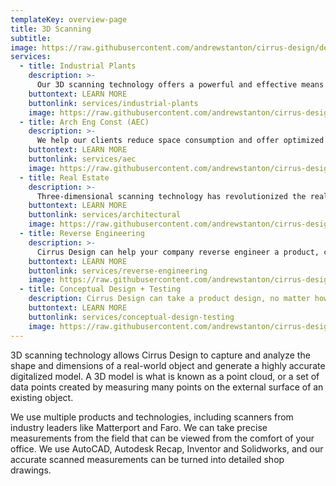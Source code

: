 ```yaml
---
templateKey: overview-page
title: 3D Scanning
subtitle:
image: https://raw.githubusercontent.com/andrewstanton/cirrus-design/develop/static/img/scanning.jpg
services:
  - title: Industrial Plants
    description: >-
      Our 3D scanning technology offers a powerful and effective means to accurately map and plan as-built manufacturing facilities and industrial projects, helping our clients avoid problems and find solutions ahead of the construction phase.
    buttontext: LEARN MORE
    buttonlink: services/industrial-plants
    image: https://raw.githubusercontent.com/andrewstanton/cirrus-design/master/src/img/content/industial%20plants/industial-4.jpg
  - title: Arch Eng Const (AEC)
    description: >-
      We help our clients reduce space consumption and offer optimized design services, with fast scan times that create detailed 3D point cloud information.
    buttontext: LEARN MORE
    buttonlink: services/aec
    image: https://raw.githubusercontent.com/andrewstanton/cirrus-design/master/src/img/content/aec/aec-2.jpg
  - title: Real Estate
    description: >-
      Three-dimensional scanning technology has revolutionized the real estate industry. Today’s high-tech 3D scanners are capable of producing digital scans of virtually any building.
    buttontext: LEARN MORE
    buttonlink: services/architectural
    image: https://raw.githubusercontent.com/andrewstanton/cirrus-design/master/src/img/content/architectural/house-10.jpg
  - title: Reverse Engineering
    description: >-
      Cirrus Design can help your company reverse engineer a product, converting a point cloud into a 3D model.
    buttontext: LEARN MORE
    buttonlink: services/reverse-engineering
    image: https://raw.githubusercontent.com/andrewstanton/cirrus-design/master/src/img/content/reverse-engineer/machine.jpg
  - title: Conceptual Design + Testing
    description: Cirrus Design can take a product design, no matter how complex, and digitally scan it to create a file that designers can use to fine tune that design.
    buttontext: LEARN MORE
    buttonlink: services/conceptual-design-testing
    image: https://raw.githubusercontent.com/andrewstanton/cirrus-design/develop/static/img/3d-scanning-floor-ceiling.jpg
---
```


3D scanning technology allows Cirrus Design to capture and analyze the shape and dimensions of a real-world object and generate a highly accurate digitalized model. A 3D model is what is known as a point cloud, or a set of data points created by measuring many points on the external surface of an existing object.

We use multiple products and technologies, including scanners from industry leaders like Matterport and Faro. We can take precise measurements from the field that can be viewed from the comfort of your office. We use AutoCAD, Autodesk Recap, Inventor and Solidworks, and our accurate scanned measurements can be turned into detailed shop drawings.
